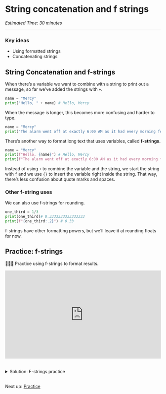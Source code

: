 # String concatenation and f strings

_Estimated Time: 30 minutes_

---

### Key ideas

- Using formatted strings
- Concatenating strings

## String Concatenation and f-strings

When there’s a variable we want to combine with a string to print out a message, so far we’ve added the strings with `+`.

```python
name = "Mercy"
print("Hello, " + name) # Hello, Mercy
```

When the message is longer, this becomes more confusing and harder to type.

```python
name = "Mercy"
print("The alarm went off at exactly 6:00 AM as it had every morning for the past five years. " + name + " began her morning and was ready to eat breakfast by 7:00 AM. The day appeared to be as normal as any other, and " + name + " was not expecting anything to change.")
```

There’s another way to format long text that uses variables, called **f-strings.**

```python
name = "Mercy"
print(f"Hello, {name}") # Hello, Mercy
print(f"The alarm went off at exactly 6:00 AM as it had every morning for the past five years. {name} began her morning and was ready to eat breakfast by 7:00 AM. The day appeared to be as normal as any other, and {name} was not expecting anything to change.")
```

Instead of using `+` to combine the variable and the string, we start the string with `f` and we use `{}` to insert the variable right inside the string. That way, there’s less confusion about quote marks and spaces.

### Other f-string uses

We can also use f-strings for rounding.

```python
one_third = 1/3
print(one_third)# 0.3333333333333333
print(f"{one_third:.2}") # 0.33
```

f-strings have other formatting powers, but we’ll leave it at rounding floats for now.

## Practice: f-strings

<aside>

👩🏿‍💻 Practice using f-strings to format results.

</aside>

<div style="position: relative; padding-bottom: 56.25%; height: 0;"><iframe src="https://replit.com/team/kibo-fpwp6/W15-F-strings-Practice" frameborder="0" webkitallowfullscreen mozallowfullscreen allowfullscreen style="position: absolute; top: 0; left: 0; width: 100%; height: 100%;"></iframe></div>

</br>
</br>
<details><summary>Solution: F-strings practice
</summary>

```python
first_num = float(input("enter first number: "))
second_num = float(input("enter second number: "))

# change the line below
result = first_num / second_num

print(f"the result is {result:.3} ")
```

</details>

</br>

<aside>

Next up: [Practice](/future-proof-with-python/working-with-data/practice.md)

</aside>
